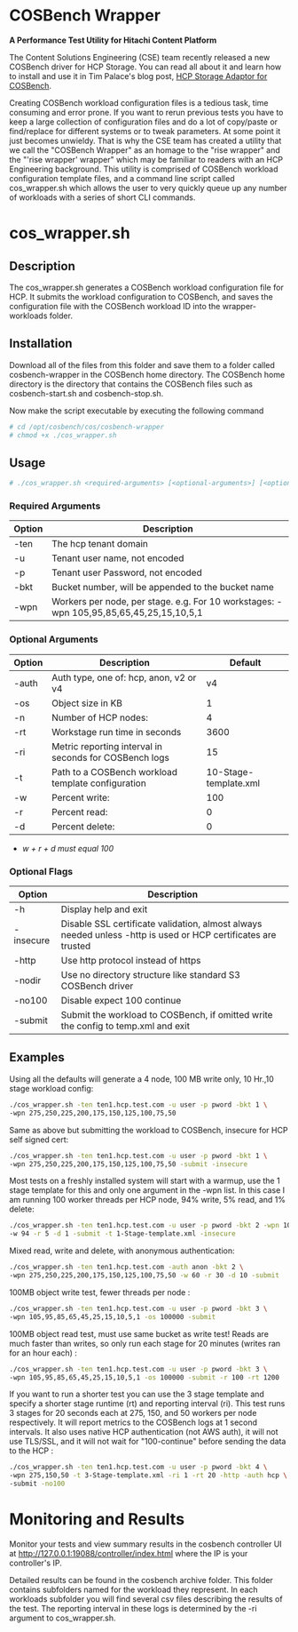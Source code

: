 # COSBench Wrapper
**A Performance Test Utility for Hitachi Content Platform**

The Content Solutions Engineering (CSE) team recently released a new COSBench driver for HCP Storage. You can read all about it and learn how to install and use it in Tim Palace's blog post, [HCP Storage Adaptor for COSBench](https://community.hitachivantara.com/community/developer-network/content-solutions-engineering/blog/2018/10/18/hcp-storage-adaptor-for-cosbench). 

Creating COSBench workload configuration files is a tedious task, time consuming and error prone. If you want to rerun previous tests you have to keep a large collection of configuration files and do a lot of copy/paste or find/replace for different systems or to tweak parameters. At some point it just becomes unwieldy. That is why the CSE team has created a utility that we call the "COSBench Wrapper" as an homage to the "rise wrapper" and the "'rise wrapper' wrapper" which may be familiar to readers with an HCP Engineering background. This utility is comprised of COSBench workload configuration template files, and a command line script called cos_wrapper.sh which allows the user to very quickly queue up any number of workloads with a series of short CLI commands.

# cos_wrapper.sh
## Description
The cos_wrapper.sh generates a COSBench workload configuration file for HCP. It submits the workload configuration to COSBench, and saves the configuration file with the COSBench workload ID into the wrapper-workloads folder.
 ## Installation
Download all of the files from this folder and save them to a folder called cosbench-wrapper in the COSBench home directory. The COSBench home directory is the directory that contains the COSBench files such as cosbench-start.sh and cosbench-stop.sh. 

Now make the script executable by executing the following command
```sh
# cd /opt/cosbench/cos/cosbench-wrapper
# chmod +x ./cos_wrapper.sh
```
## Usage
```sh
# ./cos_wrapper.sh <required-arguments> [<optional-arguments>] [<optional-flags>]
```
### Required Arguments
| Option | Description |
| ------ | ------ |
|-ten|The hcp tenant domain|
|-u|Tenant user name, not encoded|
|-p|Tenant user Password, not encoded|
|-bkt|Bucket number, will be appended to the bucket name|
|-wpn|Workers per node, per stage. e.g. For 10 workstages: -wpn 105,95,85,65,45,25,15,10,5,1 |

### Optional Arguments
|Option|Description|Default|
| ------ | ------ | ------ |
|-auth|Auth type, one of: hcp, anon, v2 or v4|v4|
|-os|Object size in KB|1|
|-n|Number of HCP nodes:|4|
|-rt|Workstage run time in seconds|3600|
|-ri|Metric reporting interval in seconds for COSBench logs|15|
|-t|Path to a COSBench workload template configuration|10-Stage-template.xml|
|-w|Percent write:|100|
|-r|Percent read:|0|
|-d|Percent delete:|0|
* *w + r + d must equal 100*

### Optional Flags
|Option|Description|
| ------ | ------ |
|-h|Display help and exit|
|-insecure|Disable SSL certificate validation, almost always needed unless -http is used or HCP certificates are trusted|
|-http|Use http protocol instead of https|
|-nodir|Use no directory structure like standard S3 COSBench driver|
|-no100|Disable expect 100 continue|
|-submit|Submit the workload to COSBench, if omitted write the config to temp.xml and exit

## Examples
Using all the defaults will generate a 4 node, 100 MB write only, 10 Hr.,10 stage workload config:
```sh 
./cos_wrapper.sh -ten ten1.hcp.test.com -u user -p pword -bkt 1 \
-wpn 275,250,225,200,175,150,125,100,75,50
```
Same as above but submitting the workload to COSBench, insecure for HCP self signed cert:
```.sh
./cos_wrapper.sh -ten ten1.hcp.test.com -u user -p pword -bkt 1 \
-wpn 275,250,225,200,175,150,125,100,75,50 -submit -insecure
```

Most tests on a freshly installed system will start with a warmup, use the 1 stage template for this and only one argument in the -wpn list. In this case I am running 100 worker threads per HCP node, 94% write, 5% read, and 1% delete:
```.sh
./cos_wrapper.sh -ten ten1.hcp.test.com -u user -p pword -bkt 2 -wpn 100 \
-w 94 -r 5 -d 1 -submit -t 1-Stage-template.xml -insecure
```

Mixed read, write and delete, with anonymous authentication:
```.sh
./cos_wrapper.sh -ten ten1.hcp.test.com -auth anon -bkt 2 \
-wpn 275,250,225,200,175,150,125,100,75,50 -w 60 -r 30 -d 10 -submit
```

100MB object write test, fewer threads per node :
```.sh
./cos_wrapper.sh -ten ten1.hcp.test.com -u user -p pword -bkt 3 \
-wpn 105,95,85,65,45,25,15,10,5,1 -os 100000 -submit
```

100MB object read test, must use same bucket as write test! Reads are much faster than writes, so only run each stage for 20 minutes (writes ran for an hour each) :
```.sh
./cos_wrapper.sh -ten ten1.hcp.test.com -u user -p pword -bkt 3 \
-wpn 105,95,85,65,45,25,15,10,5,1 -os 100000 -submit -r 100 -rt 1200
```

If you want to run a shorter test you can use the 3 stage template and specify a shorter stage runtime (rt) and reporting interval (ri). This test runs 3 stages for 20 seconds each at 275, 150, and 50 workers per node respectively. It will report metrics to the COSBench logs at 1 second intervals. It also uses native HCP authentication (not AWS auth), it will not use TLS/SSL, and it will not wait for "100-continue" before sending the data to the HCP :
```.sh
./cos_wrapper.sh -ten ten1.hcp.test.com -u user -p pword -bkt 4 \
-wpn 275,150,50 -t 3-Stage-template.xml -ri 1 -rt 20 -http -auth hcp \
-submit -no100
```

# Monitoring and Results
Monitor your tests and view summary results in the cosbench controller UI at http://127.0.0.1:19088/controller/index.html where the IP is your controller's IP.

Detailed results can be found in the cosbench archive folder. This folder contains subfolders named for the workload they represent. In each workloads subfolder you will find several csv files describing the results of the test. The reporting interval in these logs is determined by the -ri argument to cos_wrapper.sh.

